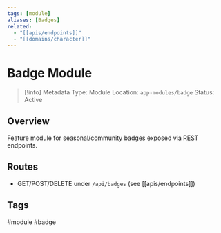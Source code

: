 ```yaml
---
tags: [module]
aliases: [Badges]
related:
  - "[[apis/endpoints]]"
  - "[[domains/character]]"
---
```


# Badge Module

> [!info] Metadata
> Type: Module
> Location: `app-modules/badge`
> Status: Active

## Overview
Feature module for seasonal/community badges exposed via REST endpoints.

## Routes
- GET/POST/DELETE under `/api/badges` (see [[apis/endpoints]])

## Tags
#module #badge
